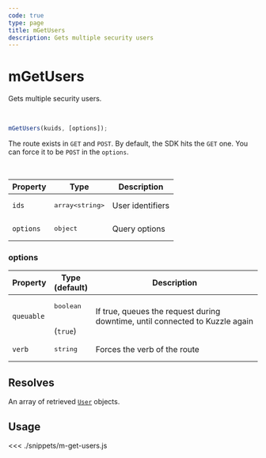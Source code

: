 ```yaml
---
code: true
type: page
title: mGetUsers
description: Gets multiple security users
---
```


# mGetUsers

Gets multiple security users.

<br />

```js
mGetUsers(kuids, [options]);
```
The route exists in `GET` and `POST`.
By default, the SDK hits the `GET` one.
You can force it to be `POST` in the `options`.

<br />

| Property | Type | Description |
|--- |--- |--- |
| `ids` | <pre>array&lt;string&gt;</pre> | User identifiers |
| `options` | <pre>object</pre> | Query options |

### options

| Property | Type<br />(default) | Description |
| --- | --- | --- |
| `queuable` | <pre>boolean</pre><br />(`true`) | If true, queues the request during downtime, until connected to Kuzzle again |
| `verb`     | <pre>string</pre>      | Forces the verb of the route |

## Resolves

An array of retrieved [`User`](/sdk/js/7/core-classes/user/introduction) objects.

## Usage

<<< ./snippets/m-get-users.js

